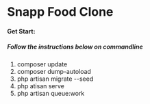 
# Snapp Food Clone

#### Get Start:
##### Follow the instructions below on commandline

1. composer update 
2. composer dump-autoload 
3. php artisan migrate --seed
4. php atisan serve
5. php artisan queue:work


